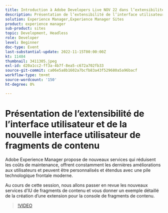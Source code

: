 ```yaml
---
title: Introduction à Adobe Developers Live NOV 22 dans l’extensibilité de l’interface utilisateur et la nouvelle interface utilisateur Fragment de contenu
description: Présentation de l’extensibilité de l’interface utilisateur et du nouvel outil de Experience Manager de contenu Adobe propose de nouveaux services qui réduisent les coûts de maintenance, offrent constamment les dernières améliorations aux utilisateurs et peuvent être personnalisés et étendus avec une pile technologique frontale moderne. Au cours de cette session, nous allons passer en revue les nouveaux services de l’interface utilisateur de fragments de contenu et vous donner un exemple détaillé de la création d’une extension pour la console de fragments de contenu.
solution: Experience Manager,Experience Manager Sites
product: experience manager
sub-product: sites
topic: Development, Headless
role: Developer
level: Beginner
doc-type: Event
last-substantial-update: 2022-11-15T00:00:00Z
kt: 11484
thumbnail: 3411305.jpeg
exl-id: d20a1cc2-ff3a-4b7f-8ea5-c672a702fb33
source-git-commit: ca06e5a8b1602a7bcfb83a43f529680a5a96bacf
workflow-type: tm+mt
source-wordcount: '150'
ht-degree: 0%

---
```


# Présentation de l’extensibilité de l’interface utilisateur et de la nouvelle interface utilisateur de fragments de contenu

Adobe Experience Manager propose de nouveaux services qui réduisent les coûts de maintenance, offrent constamment les dernières améliorations aux utilisateurs et peuvent être personnalisés et étendus avec une pile technologique frontale moderne.

Au cours de cette session, nous allons passer en revue les nouveaux services d’IU de fragments de contenu et vous donner un exemple détaillé de la création d’une extension pour la console de fragments de contenu.

>[!VIDEO](https://video.tv.adobe.com/v/3411305/?quality=12&learn=on)
